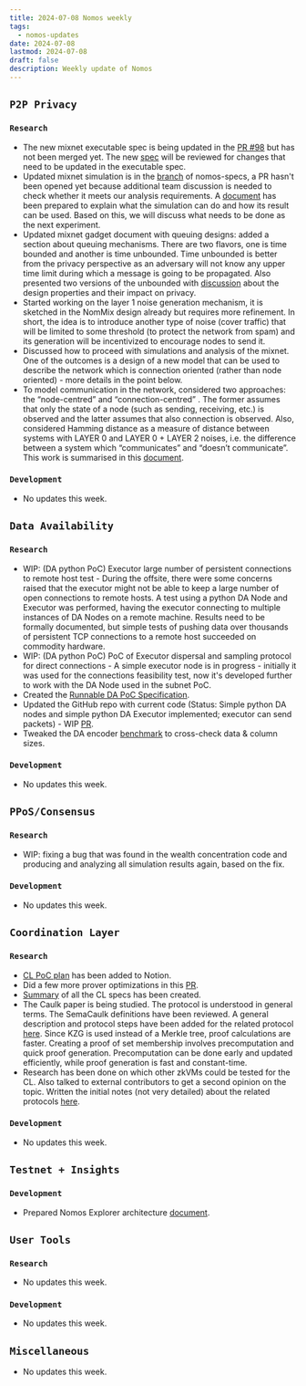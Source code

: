 ```yaml
---
title: 2024-07-08 Nomos weekly
tags:
  - nomos-updates
date: 2024-07-08
lastmod: 2024-07-08
draft: false
description: Weekly update of Nomos
---
```

## `P2P Privacy`

### `Research`

- The new mixnet executable spec is being updated in the [PR #98](https://github.com/logos-co/nomos-specs/pull/98) but has not been merged yet. The new [spec](https://www.notion.so/NomMix-Peer-to-Peer-Mix-Network-over-Gossip-Channel-11e9c70a656d4ff1858bc46a715f4c59) will be reviewed for changes that need to be updated in the executable spec.
- Updated mixnet simulation is in the [branch](https://github.com/logos-co/nomos-specs/tree/mixnet-v2-sim-fin/mixnet/sim) of nomos-specs, a PR hasn't been opened yet because additional team discussion is needed to check whether it meets our analysis requirements. A [document](https://www.notion.so/NomMix-Sim-Getting-Started-ee0e2191f4e7437e93976aff2627d7ce?pvs=4) has been prepared to explain what the simulation can do and how its result can be used. Based on this, we will discuss what needs to be done as the next experiment.
- Updated mixnet gadget document with queuing designs: added a section about queuing mechanisms. There are two flavors, one is time bounded and another is time unbounded. Time unbounded is better from the privacy perspective as an adversary will not know any upper time limit during which a message is going to be propagated. Also presented two versions of the unbounded with [discussion](https://www.notion.so/NomMix-Peer-to-Peer-Mix-Network-over-Gossip-Channel-11e9c70a656d4ff1858bc46a715f4c59?pvs=4) about the design properties and their impact on privacy.
- Started working on the layer 1 noise generation mechanism, it is sketched in the NomMix design already but requires more refinement. In short, the idea is to introduce another type of noise (cover traffic) that will be limited to some threshold (to protect the network from spam) and its generation will be incentivized to encourage nodes to send it.
- Discussed how to proceed with simulations and analysis of the mixnet. One of the outcomes is a design of a new model that can be used to describe the network which is connection oriented (rather than node oriented) - more details in the point below.
- To model communication in the network, considered two approaches: the “node-centred” and “connection-centred” . The former assumes that only the state of a node (such as sending, receiving, etc.) is observed and the latter assumes that also connection is observed. Also, considered Hamming distance as a measure of distance between systems with LAYER 0 and LAYER 0 + LAYER 2 noises, i.e. the difference between a system which “communicates” and “doesn’t communicate”. This work is summarised in this [document](https://www.notion.so/Analysis-of-the-NomMix-anonymous-communication-AC-system-c97d73a7b8894cf7830e8345f0cc37a4?pvs=4).

### `Development`

- No updates this week.

## `Data Availability`

### `Research`

- WIP: (DA python PoC) Executor large number of persistent connections to remote host test - During the offsite, there were some concerns raised that the executor might not be able to keep a large number of open connections to remote hosts. A test using a python DA Node and Executor was performed, having the executor connecting to multiple instances of DA Nodes on a remote machine. Results need to be formally documented, but simple tests of pushing data over thousands of persistent TCP connections to a remote host succeeded on commodity hardware.
- WIP: (DA python PoC) PoC of Executor dispersal and sampling protocol for direct connections - A simple executor node is in progress - initially it was used for the connections feasibility test, now it's developed further to work with the DA Node used in the subnet PoC.
- Created the [Runnable DA PoC Specification](https://www.notion.so/Runnable-DA-PoC-Specification-50f204f2ff0a41d09de4926962bbb4ef?d=9e9677e5536a46d49fe95f366b7c3320#308624c50f1a42769b6c142976999483).
- Updated the GitHub repo with current code (Status: Simple python DA nodes and simple python DA Executor implemented; executor can send packets) - WIP [PR](https://github.com/logos-co/nomos-specs/pull/99).
- Tweaked the DA encoder [benchmark](https://github.com/logos-co/nomos-node/pull/671) to cross-check data & column sizes.

### `Development`

- No updates this week.

## `PPoS/Consensus`

### `Research`

- WIP: fixing a bug that was found in the wealth concentration code and producing and analyzing all simulation results again, based on the fix.

### `Development`

- No updates this week.

## `Coordination Layer`

### `Research`

- [CL PoC plan](https://www.notion.so/CL-v0-1-5694d30538de45588a63b94ebac17105?pvs=4) has been added to Notion.
- Did a few more prover optimizations in this [PR](https://github.com/logos-co/nomos-specs/pull/93 "https://github.com/logos-co/nomos-specs/pull/93").
- [Summary](https://www.notion.so/Summary-of-CL-specs-03f6a14ee35448ccb2c7caa45a6d8d93) of all the CL specs has been created.
- The Caulk paper is being studied. The protocol is understood in general terms. The SemaCaulk definitions have been reviewed. A general description and protocol steps have been added for the related protocol [here](https://www.notion.so/Proof-of-Validator-34b6446555004385bf5cef4a002b6201 "https://www.notion.so/Proof-of-Validator-34b6446555004385bf5cef4a002b6201"). Since KZG is used instead of a Merkle tree, proof calculations are faster. Creating a proof of set membership involves precomputation and quick proof generation. Precomputation can be done early and updated efficiently, while proof generation is fast and constant-time.
- Research has been done on which other zkVMs could be tested for the CL. Also talked to external contributors to get a second opinion on the topic. Written the initial notes (not very detailed) about the related protocols [here](https://www.notion.so/Possible-ZKVM-s-for-CL-Design-310996a4924149b986f28ed7d387a363).

### `Development`

- No updates this week.

## `Testnet + Insights`

### `Development`

- Prepared Nomos Explorer architecture [document](https://www.notion.so/Nomos-Explorer-Architecture-e14b277747944e4f995ae44e60fcbf3d).

## `User Tools`

### `Research`

- No updates this week.

### `Development`

- No updates this week.

## `Miscellaneous`

- No updates this week.
